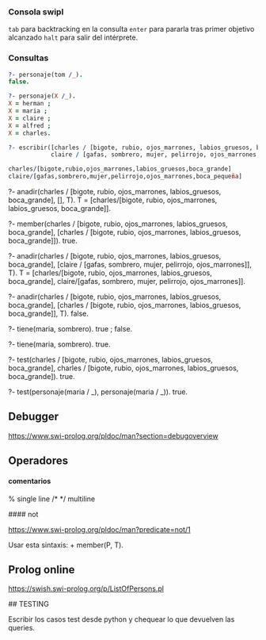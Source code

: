 

### Consola swipl

`tab` para backtracking en la consulta
`enter` para pararla tras primer objetivo alcanzado
`halt` para salir del intérprete.

### Consultas


```prolog
?- personaje(tom /_).
false.
```

```Prolog
?- personaje(X /_).
X = herman ;
X = maria ;
X = claire ;
X = alfred ;
X = charles.
```

```prolog
?- escribir([charles / [bigote, rubio, ojos_marrones, labios_gruesos, boca_grande], 
            claire / [gafas, sombrero, mujer, pelirrojo, ojos_marrones, boca_pequeña]]).

charles/[bigote,rubio,ojos_marrones,labios_gruesos,boca_grande]
claire/[gafas,sombrero,mujer,pelirrojo,ojos_marrones,boca_pequeña]
```

?- anadir(charles / [bigote, rubio, ojos_marrones, labios_gruesos, boca_grande], [], T). 
T = [charles/[bigote, rubio, ojos_marrones, labios_gruesos, boca_grande]].

?- member(charles / [bigote, rubio, ojos_marrones, labios_gruesos, boca_grande], [charles / [bigote, rubio, ojos_marrones, labios_gruesos, boca_grande]]).
true.

?- anadir(charles / [bigote, rubio, ojos_marrones, labios_gruesos, boca_grande], [claire / [gafas, sombrero, mujer, pelirrojo, ojos_marrones]], T).
T = [charles/[bigote, rubio, ojos_marrones, labios_gruesos, boca_grande], claire/[gafas, sombrero, mujer, pelirrojo, ojos_marrones]].

?- anadir(charles / [bigote, rubio, ojos_marrones, labios_gruesos, boca_grande], [charles / [bigote, rubio, ojos_marrones, labios_gruesos, boca_grande]], T).
false.

?- tiene(maria, sombrero).
true ;
false.

?- tiene(maria, sombrero).
true.

?- test(charles / [bigote, rubio, ojos_marrones, labios_gruesos, boca_grande], charles / [bigote, rubio, ojos_marrones, labios_gruesos, boca_grande]).
true.

?- test(personaje(maria / _), personaje(maria / _)).
true.

## Debugger

https://www.swi-prolog.org/pldoc/man?section=debugoverview

## Operadores

#### comentarios

% single line
/* */ multiline

#### not

https://www.swi-prolog.org/pldoc/man?predicate=not/1

Usar esta sintaxis:
 \+ member(P, T).

## Prolog online

https://swish.swi-prolog.org/p/ListOfPersons.pl 


## TESTING

Escribir los casos test desde python y chequear lo que devuelven las queries.